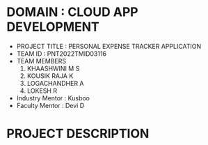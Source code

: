 # DOMAIN : CLOUD APP DEVELOPMENT
- PROJECT TITLE : PERSONAL EXPENSE TRACKER APPLICATION
- TEAM ID : PNT2022TMID03116
- TEAM MEMBERS
    1. KHAASHWINI M S
    2. KOUSIK RAJA K
    3. LOGACHANDHER A
    4. LOKESH R
- Industry Mentor : Kusboo
- Faculty Mentor : Devi D
# PROJECT DESCRIPTION 
